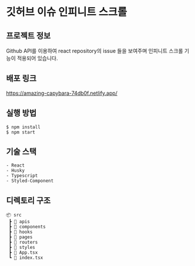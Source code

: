 # 깃허브 이슈 인피니트 스크롤

## 프로젝트 정보

Github API를 이용하여 react repository의 issue 들을 보여주며 인피니트 스크롤 기능이 적용되어 있습니다.

## 배포 링크
https://amazing-capybara-74db0f.netlify.app/

## 실행 방법

```
$ npm install
$ npm start
```

## 기술 스택

```
- React
- Husky
- Typescript
- Styled-Component
```

## 디렉토리 구조

```
📦 src
 ┣ 📂 apis
 ┣ 📂 components
 ┣ 📂 hooks
 ┣ 📂 pages
 ┣ 📂 routers
 ┣ 📂 styles
 ┣ 📜 App.tsx
 ┗ 📜 index.tsx
```
